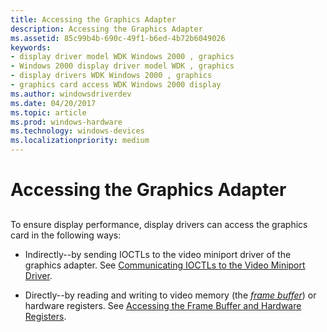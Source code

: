 ```yaml
---
title: Accessing the Graphics Adapter
description: Accessing the Graphics Adapter
ms.assetid: 85c99b4b-690c-49f1-b6ed-4b72b6049026
keywords:
- display driver model WDK Windows 2000 , graphics
- Windows 2000 display driver model WDK , graphics
- display drivers WDK Windows 2000 , graphics
- graphics card access WDK Windows 2000 display
ms.author: windowsdriverdev
ms.date: 04/20/2017
ms.topic: article
ms.prod: windows-hardware
ms.technology: windows-devices
ms.localizationpriority: medium
---
```


# Accessing the Graphics Adapter


## <span id="ddk_accessing_the_graphics_adapter_gg"></span><span id="DDK_ACCESSING_THE_GRAPHICS_ADAPTER_GG"></span>


To ensure display performance, display drivers can access the graphics card in the following ways:

-   Indirectly--by sending IOCTLs to the video miniport driver of the graphics adapter. See [Communicating IOCTLs to the Video Miniport Driver](communicating-ioctls-to-the-video-miniport-driver.md).

-   Directly--by reading and writing to video memory (the [*frame buffer*](https://msdn.microsoft.com/library/windows/hardware/ff556280#wdkgloss-frame-buffer)) or hardware registers. See [Accessing the Frame Buffer and Hardware Registers](accessing-the-frame-buffer-and-hardware-registers.md).

 

 





